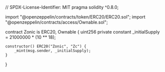 // SPDX-License-Identifier: MIT
pragma solidity ^0.8.0;

import "@openzeppelin/contracts/token/ERC20/ERC20.sol";
import "@openzeppelin/contracts/access/Ownable.sol";

contract Zonic is ERC20, Ownable {
    uint256 private constant _initialSupply = 21000000 * (10 ** 18);

    constructor() ERC20("Zonic", "Zc") {
        _mint(msg.sender, _initialSupply);
    }
}
